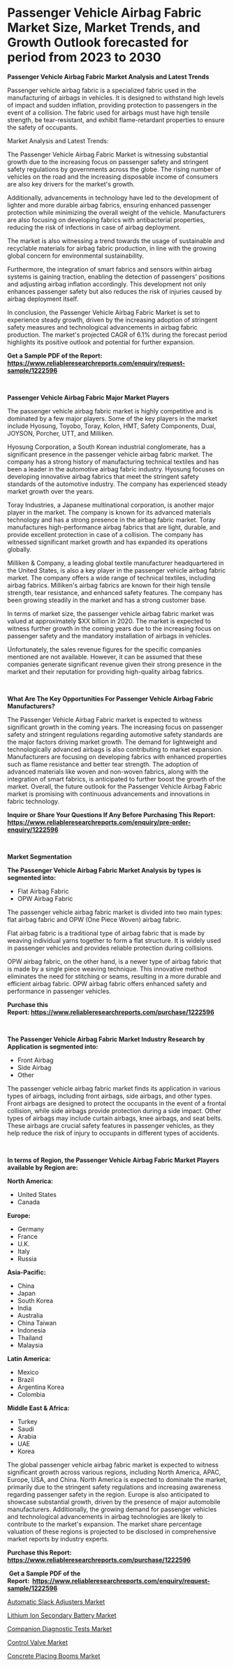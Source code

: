 <p><h1>Passenger Vehicle Airbag Fabric Market Size, Market Trends, and Growth Outlook forecasted for period from 2023 to 2030</h1></p><p><strong>Passenger Vehicle Airbag Fabric Market Analysis and Latest Trends</strong></p>
<p><p>Passenger vehicle airbag fabric is a specialized fabric used in the manufacturing of airbags in vehicles. It is designed to withstand high levels of impact and sudden inflation, providing protection to passengers in the event of a collision. The fabric used for airbags must have high tensile strength, be tear-resistant, and exhibit flame-retardant properties to ensure the safety of occupants.</p><p>Market Analysis and Latest Trends:</p><p>The Passenger Vehicle Airbag Fabric Market is witnessing substantial growth due to the increasing focus on passenger safety and stringent safety regulations by governments across the globe. The rising number of vehicles on the road and the increasing disposable income of consumers are also key drivers for the market's growth.</p><p>Additionally, advancements in technology have led to the development of lighter and more durable airbag fabrics, ensuring enhanced passenger protection while minimizing the overall weight of the vehicle. Manufacturers are also focusing on developing fabrics with antibacterial properties, reducing the risk of infections in case of airbag deployment.</p><p>The market is also witnessing a trend towards the usage of sustainable and recyclable materials for airbag fabric production, in line with the growing global concern for environmental sustainability.</p><p>Furthermore, the integration of smart fabrics and sensors within airbag systems is gaining traction, enabling the detection of passengers' positions and adjusting airbag inflation accordingly. This development not only enhances passenger safety but also reduces the risk of injuries caused by airbag deployment itself.</p><p>In conclusion, the Passenger Vehicle Airbag Fabric Market is set to experience steady growth, driven by the increasing adoption of stringent safety measures and technological advancements in airbag fabric production. The market's projected CAGR of 6.1% during the forecast period highlights its positive outlook and potential for further expansion.</p></p>
<p><strong>Get a Sample PDF of the Report:&nbsp; <a href="https://www.reliableresearchreports.com/enquiry/request-sample/1222596">https://www.reliableresearchreports.com/enquiry/request-sample/1222596</a></strong></p>
<p>&nbsp;</p>
<p><strong>Passenger Vehicle Airbag Fabric Major Market Players</strong></p>
<p><p>The passenger vehicle airbag fabric market is highly competitive and is dominated by a few major players. Some of the key players in the market include Hyosung, Toyobo, Toray, Kolon, HMT, Safety Components, Dual, JOYSON, Porcher, UTT, and Milliken.</p><p>Hyosung Corporation, a South Korean industrial conglomerate, has a significant presence in the passenger vehicle airbag fabric market. The company has a strong history of manufacturing technical textiles and has been a leader in the automotive airbag fabric industry. Hyosung focuses on developing innovative airbag fabrics that meet the stringent safety standards of the automotive industry. The company has experienced steady market growth over the years.</p><p>Toray Industries, a Japanese multinational corporation, is another major player in the market. The company is known for its advanced materials technology and has a strong presence in the airbag fabric market. Toray manufactures high-performance airbag fabrics that are light, durable, and provide excellent protection in case of a collision. The company has witnessed significant market growth and has expanded its operations globally.</p><p>Milliken & Company, a leading global textile manufacturer headquartered in the United States, is also a key player in the passenger vehicle airbag fabric market. The company offers a wide range of technical textiles, including airbag fabrics. Milliken's airbag fabrics are known for their high tensile strength, tear resistance, and enhanced safety features. The company has been growing steadily in the market and has a strong customer base.</p><p>In terms of market size, the passenger vehicle airbag fabric market was valued at approximately $XX billion in 2020. The market is expected to witness further growth in the coming years due to the increasing focus on passenger safety and the mandatory installation of airbags in vehicles. </p><p>Unfortunately, the sales revenue figures for the specific companies mentioned are not available. However, it can be assumed that these companies generate significant revenue given their strong presence in the market and their reputation for providing high-quality airbag fabrics.</p></p>
<p>&nbsp;</p>
<p><strong>What Are The Key Opportunities For Passenger Vehicle Airbag Fabric Manufacturers?</strong></p>
<p><p>The Passenger Vehicle Airbag Fabric market is expected to witness significant growth in the coming years. The increasing focus on passenger safety and stringent regulations regarding automotive safety standards are the major factors driving market growth. The demand for lightweight and technologically advanced airbags is also contributing to market expansion. Manufacturers are focusing on developing fabrics with enhanced properties such as flame resistance and better tear strength. The adoption of advanced materials like woven and non-woven fabrics, along with the integration of smart fabrics, is anticipated to further boost the growth of the market. Overall, the future outlook for the Passenger Vehicle Airbag Fabric market is promising with continuous advancements and innovations in fabric technology.</p></p>
<p><strong>Inquire or Share Your Questions If Any Before Purchasing This Report: <a href="https://www.reliableresearchreports.com/enquiry/pre-order-enquiry/1222596">https://www.reliableresearchreports.com/enquiry/pre-order-enquiry/1222596</a></strong></p>
<p>&nbsp;</p>
<p><strong>Market Segmentation</strong></p>
<p><strong>The Passenger Vehicle Airbag Fabric Market Analysis by types is segmented into:</strong></p>
<p><ul><li>Flat Airbag Fabric</li><li>OPW Airbag Fabric</li></ul></p>
<p><p>The passenger vehicle airbag fabric market is divided into two main types: flat airbag fabric and OPW (One Piece Woven) airbag fabric. </p><p>Flat airbag fabric is a traditional type of airbag fabric that is made by weaving individual yarns together to form a flat structure. It is widely used in passenger vehicles and provides reliable protection during collisions.</p><p>OPW airbag fabric, on the other hand, is a newer type of airbag fabric that is made by a single piece weaving technique. This innovative method eliminates the need for stitching or seams, resulting in a more durable and efficient airbag fabric. OPW airbag fabric offers enhanced safety and performance in passenger vehicles.</p></p>
<p><strong>Purchase this Report:&nbsp;<a href="https://www.reliableresearchreports.com/purchase/1222596">https://www.reliableresearchreports.com/purchase/1222596</a></strong></p>
<p>&nbsp;</p>
<p><strong>The Passenger Vehicle Airbag Fabric Market Industry Research by Application is segmented into:</strong></p>
<p><ul><li>Front Airbag</li><li>Side Airbag</li><li>Other</li></ul></p>
<p><p>The passenger vehicle airbag fabric market finds its application in various types of airbags, including front airbags, side airbags, and other types. Front airbags are designed to protect the occupants in the event of a frontal collision, while side airbags provide protection during a side impact. Other types of airbags may include curtain airbags, knee airbags, and seat belts. These airbags are crucial safety features in passenger vehicles, as they help reduce the risk of injury to occupants in different types of accidents.</p></p>
<p>&nbsp;</p>
<p><strong>In terms of Region, the Passenger Vehicle Airbag Fabric Market Players available by Region are:</strong></p>
<p>
    <p> <strong> North America: </strong>
        <ul>
            <li>United States</li>
            <li>Canada</li>
        </ul>
        </p> 
    <p> <strong> Europe: </strong>
        <ul>
            <li>Germany</li>
            <li>France</li>
            <li>U.K.</li>
            <li>Italy</li>
            <li>Russia</li>
        </ul>
        </p> 
    <p> <strong> Asia-Pacific: </strong>
        <ul>
            <li>China</li>
            <li>Japan</li>
            <li>South Korea</li>
            <li>India</li>
            <li>Australia</li>
            <li>China Taiwan</li>
            <li>Indonesia</li>
            <li>Thailand</li>
            <li>Malaysia</li>
        </ul>
        </p> 
    <p> <strong> Latin America: </strong>
        <ul>
            <li>Mexico</li>
            <li>Brazil</li>
            <li>Argentina Korea</li>
            <li>Colombia</li>
        </ul>
        </p> 
    <p> <strong> Middle East & Africa: </strong>
        <ul>
            <li>Turkey</li>
            <li>Saudi</li>
            <li>Arabia</li>
            <li>UAE</li>
            <li>Korea</li>
        </ul>
    </p>
    </p>
<p><p>The global passenger vehicle airbag fabric market is expected to witness significant growth across various regions, including North America, APAC, Europe, USA, and China. North America is expected to dominate the market, primarily due to the stringent safety regulations and increasing awareness regarding passenger safety in the region. Europe is also anticipated to showcase substantial growth, driven by the presence of major automobile manufacturers. Additionally, the growing demand for passenger vehicles and technological advancements in airbag technologies are likely to contribute to the market's expansion. The market share percentage valuation of these regions is projected to be disclosed in comprehensive market reports by industry experts.</p></p>
<p><strong>Purchase this Report: <a href="https://www.reliableresearchreports.com/purchase/1222596">https://www.reliableresearchreports.com/purchase/1222596</a></strong></p>
<p>&nbsp;<strong>Get a Sample PDF of the Report:&nbsp;&nbsp;<a href="https://www.reliableresearchreports.com/enquiry/request-sample/1222596">https://www.reliableresearchreports.com/enquiry/request-sample/1222596</a></strong></p>
<p><strong></strong></p>
<p><p><a href="https://medium.com/@jinkhatum1452/decoding-automatic-slack-adjusters-market-metrics-market-share-trends-and-growth-patterns-902f5335a73e">Automatic Slack Adjusters Market</a></p><p><a href="https://medium.com/@dylangilbert65/lithium-ion-secondary-battery-market-comprehensive-assessment-by-type-application-and-geography-56141de5459f">Lithium Ion Secondary Battery Market</a></p><p><a href="https://www.linkedin.com/pulse/companion-diagnostic-tests-market-challenges-opportunities-jhcae/">Companion Diagnostic Tests Market</a></p><p><a href="https://www.linkedin.com/pulse/control-valve-market-size-share-amp-trends-analysis-id61e/">Control Valve Market</a></p><p><a href="https://www.linkedin.com/pulse/decoding-concrete-placing-booms-market-deep-dive-latest-trends-fdkoe/">Concrete Placing Booms Market</a></p></p>